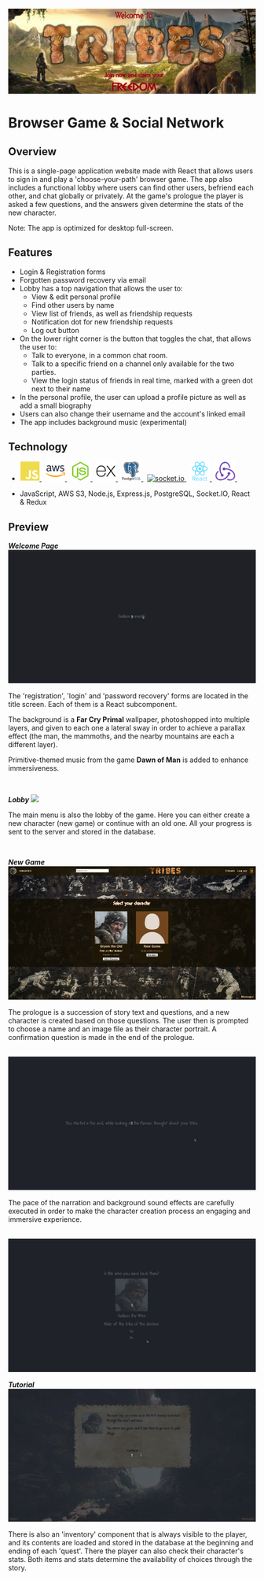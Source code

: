 <img src="public/github_tribes_logo.png"></img>

# Browser Game & Social Network

## Overview

This is a single-page application website made with React that allows users to sign in and play a 'choose-your-path' browser game.
The app also includes a functional lobby where users can find other users, befriend each other, and chat globally or privately.
At the game's prologue the player is asked a few questions, and the answers given determine the stats of the new character.

Note: The app is optimized for desktop full-screen.

## Features

-   Login & Registration forms
-   Forgotten password recovery via email
-   Lobby has a top navigation that allows the user to:
    -   View & edit personal profile
    -   Find other users by name
    -   View list of friends, as well as friendship requests
    -   Notification dot for new friendship requests
    -   Log out button
-   On the lower right corner is the button that toggles the chat, that allows the user to:
    -   Talk to everyone, in a common chat room.
    -   Talk to a specific friend on a channel only available for the two parties.
    -   View the login status of friends in real time, marked with a green dot next to their name
-   In the personal profile, the user can upload a profile picture as well as add a small biography
-   Users can also change their username and the account's linked email
-   The app includes background music (experimental)

## Technology

-   <p> <a href="https://developer.mozilla.org/en-US/docs/Web/JavaScript" target="_blank"> <img src="https://raw.githubusercontent.com/devicons/devicon/c5378d6c2510ffa0b3e4475af95618a8048d6cf1/icons/javascript/javascript-plain.svg" alt="javascript" width="40" height="40"/> </a> &nbsp; <a href="https://aws.amazon.com" target="_blank"> <img src="https://raw.githubusercontent.com/devicons/devicon/c5378d6c2510ffa0b3e4475af95618a8048d6cf1/icons/amazonwebservices/amazonwebservices-original-wordmark.svg" alt="aws" width="40" height="40"/> </a> &nbsp; <a href="https://nodejs.org" target="_blank"> <img src="https://raw.githubusercontent.com/devicons/devicon/c5378d6c2510ffa0b3e4475af95618a8048d6cf1/icons/nodejs/nodejs-original.svg" alt="nodejs" width="40" height="40"/> </a> &nbsp; <a href="https://expressjs.com" target="_blank"> <img src="https://raw.githubusercontent.com/devicons/devicon/c5378d6c2510ffa0b3e4475af95618a8048d6cf1/icons/express/express-original.svg" alt="express" width="40" height="40"/> </a> &nbsp; <a href="https://www.postgresql.org" target="_blank"> <img src="https://raw.githubusercontent.com/devicons/devicon/c5378d6c2510ffa0b3e4475af95618a8048d6cf1/icons/postgresql/postgresql-original-wordmark.svg" alt="postgresql" width="40" height="40"/> </a> &nbsp; <a href="https://socket.io/" target="_blank"> <img src="https://cdn.jsdelivr.net/gh/devicons/devicon/icons/socketio/socketio-original.svg" alt="socket.io" width="40" height="40"/> </a> &nbsp; <a href="https://reactjs.org/" target="_blank"> <img src="https://raw.githubusercontent.com/devicons/devicon/c5378d6c2510ffa0b3e4475af95618a8048d6cf1/icons/react/react-original-wordmark.svg" alt="react" width="40" height="40"/> </a> &nbsp; <a href="https://redux.js.org" target="_blank"> <img src="https://raw.githubusercontent.com/devicons/devicon/c5378d6c2510ffa0b3e4475af95618a8048d6cf1/icons/redux/redux-original.svg" alt="redux" width="40" height="40"/> </a> &nbsp; </p>

-   JavaScript, AWS S3, Node.js, Express.js, PostgreSQL, Socket.IO, React & Redux

## Preview

**_Welcome Page_**
<img src="public/tribes_01.gif">

<p> The 'registration', 'login' and 'password recovery' forms are located in the title screen. Each of them is a React subcomponent.</p>

<p>The background is a <b>Far Cry Primal</b> wallpaper, photoshopped into multiple layers, and given to each one a lateral sway in order to achieve a parallax effect (the man, the mammoths, and the nearby mountains are each a different layer).</p>

<p>Primitive-themed music from the game <b>Dawn of Man</b> is added to enhance immersiveness.</p>

<br>

**_Lobby_**
<img src="public/tribes_02.gif">

<p>The main menu is also the lobby of the game. Here you can either create a new character (new game) or continue with an old one. All your progress is sent to the server and stored in the database.</p>

<br>

**_New Game_**
<img src="public/tribes_03.gif">

<p>The prologue is a succession of story text and questions, and a new character is created based on those questions. The user then is prompted to choose a name and an image file as their character portrait. A confirmation question is made in the end of the prologue.</p>

<br>

<img src="public/tribes_04.gif">

<p>The pace of the narration and background sound effects are carefully executed in order to make the character creation process an engaging and immersive experience.</p>

<br>

<img src="public/tribes_05.gif">

<br>

**_Tutorial_**
<img src="public/tribes_06.gif">

<p>There is also an 'inventory' component that is always visible to the player, and its contents are loaded and stored in the database at the beginning and ending of each 'quest'. There the player can also check their character's stats. Both items and stats determine the availability of choices through the story.</p>

<br>
